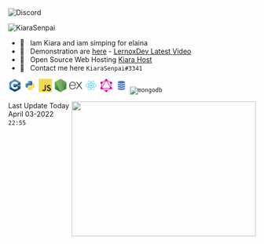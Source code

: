 <img align="center" src="https://discord.c99.nl/widget/theme-1/586802340607164417.png" alt="Discord"/>

<p align="left"> <img src="https://komarev.com/ghpvc/?username=KiaraSenpai&label=Profile%20views&color=0e75b6&style=flat" alt="KiaraSenpai" /> </p>



- 💚 &nbsp; Iam Kiara and iam simping for elaina
- 🎉 &nbsp; Demonstration are [here](https://replit.com/@KiaraSenpai) - [LernoxDev Latest Video](https://www.youtube.com/watch?v=G3yhZ78lYK0)
- 👻 &nbsp; Open Source Web Hosting [Kiara Host](https://kiarahost.kiarasenpai.repl.co)
- 📧 &nbsp; Contact me here `KiaraSenpai#3341`




<code><img height="27" src="https://raw.githubusercontent.com/github/explore/80688e429a7d4ef2fca1e82350fe8e3517d3494d/topics/cpp/cpp.png" alt="cpp"></code>
<code><img height="27" src="https://raw.githubusercontent.com/github/explore/80688e429a7d4ef2fca1e82350fe8e3517d3494d/topics/python/python.png" alt="python"></code>
<code><img height="27" src="https://raw.githubusercontent.com/github/explore/80688e429a7d4ef2fca1e82350fe8e3517d3494d/topics/javascript/javascript.png" alt="javascript"></code>
<code><img height="27" src="https://raw.githubusercontent.com/github/explore/80688e429a7d4ef2fca1e82350fe8e3517d3494d/topics/nodejs/nodejs.png" alt="nodejs"></code>
<code><img height="27" src="https://raw.githubusercontent.com/devicons/devicon/master/icons/express/express-original.svg" alt="expressjs"></code>
<code><img height="27" src="https://raw.githubusercontent.com/github/explore/80688e429a7d4ef2fca1e82350fe8e3517d3494d/topics/react/react.png" alt="react"></code>
<code><img height="27" src="https://raw.githubusercontent.com/github/explore/80688e429a7d4ef2fca1e82350fe8e3517d3494d/topics/graphql/graphql.png" alt="graphql"></code>
<code><img height="27" src="https://raw.githubusercontent.com/github/explore/80688e429a7d4ef2fca1e82350fe8e3517d3494d/topics/sql/sql.png" alt="sql"></code>
<code><img height="27" src="https://encrypted-tbn0.gstatic.com/images?q=tbn%3AANd9GcSTTzPAw-55ssm1Im594xYZ9eRQu2JylrkYLg&usqp=CAU" alt="mongodb"></code>
</code>


<img align="right" height="275" width="375" alt="" src="https://c.tenor.com/e29eXYgnDCYAAAAd/the-journey-of-elaina-majo-no-tabitabi.gif" />


Last Update Today April 03-2022 ``22:55``
